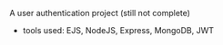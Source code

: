 A user authentication project (still not complete)

* tools used: EJS, NodeJS, Express, MongoDB, JWT